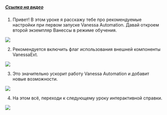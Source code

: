 ﻿##### [Ссылка на видео](https://youtu.be/doYC151jo-w)

001. Привет! В этом уроке я расскажу тебе про рекомендуемые настройки при первом запуске Vanessa Automation. Давай откроем второй экземпляр Ванессы в режиме обучения.

![](https://vanessa-files.do.bit-erp.ru/Doc/1.2.041.1/MD/Глава02/images/000_РекомендуемыеНастройкиПриПервомЗапуске.png)

002. Рекомендуется включить флаг использования внешней компоненты VanessaExt.

![](https://vanessa-files.do.bit-erp.ru/Doc/1.2.041.1/MD/Глава02/images/007_РекомендуемыеНастройкиПриПервомЗапуске.png)

003. Это значительно ускорит работу Vanessa Automation и добавит новые возможности.

![](https://vanessa-files.do.bit-erp.ru/Doc/1.2.041.1/MD/Глава02/images/010_РекомендуемыеНастройкиПриПервомЗапуске.png)

004. На этом всё, переходи к следующему уроку интерактивной справки.

![](https://vanessa-files.do.bit-erp.ru/Doc/1.2.041.1/MD/Глава02/images/011_РекомендуемыеНастройкиПриПервомЗапуске.png)
